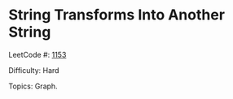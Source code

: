 # String Transforms Into Another String

LeetCode #: [1153](https://leetcode.com/problems/string-transforms-into-another-string/)

Difficulty: Hard

Topics: Graph.
